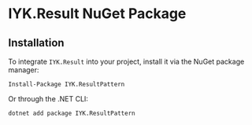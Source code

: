 # IYK.Result NuGet Package

## Installation
To integrate `IYK.Result` into your project, install it via the NuGet package manager:

```plaintext
Install-Package IYK.ResultPattern
```

Or through the .NET CLI:
```plaintext
dotnet add package IYK.ResultPattern
```
